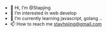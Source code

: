 - 👋 Hi, I’m @Stapjing
- 👀 I’m interested in web develop
- 🌱 I’m currently learning javascript, golang ..
- 📫 How to reach me stayhpjing@gmail.com

<!---
Stapjing/Stapjing is a ✨ special ✨ repository because its `README.md` (this file) appears on your GitHub profile.
You can click the Preview link to take a look at your changes.
--->
